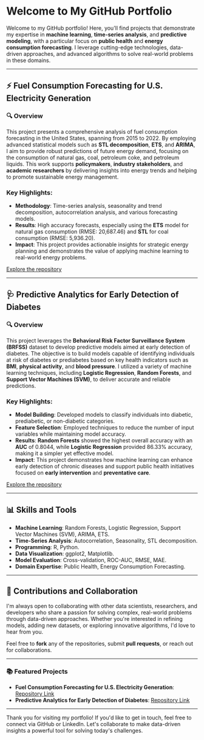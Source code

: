 # Welcome to My GitHub Portfolio

Welcome to my GitHub portfolio! Here, you'll find projects that demonstrate my expertise in **machine learning**, **time-series analysis**, and **predictive modeling**, with a particular focus on **public health** and **energy consumption forecasting**. I leverage cutting-edge technologies, data-driven approaches, and advanced algorithms to solve real-world problems in these domains.

---

## ⚡ **Fuel Consumption Forecasting for U.S. Electricity Generation**

### 🔍 **Overview**
This project presents a comprehensive analysis of fuel consumption forecasting in the United States, spanning from 2015 to 2022. By employing advanced statistical models such as **STL decomposition**, **ETS**, and **ARIMA**, I aim to provide robust predictions of future energy demand, focusing on the consumption of natural gas, coal, petroleum coke, and petroleum liquids. This work supports **policymakers**, **industry stakeholders**, and **academic researchers** by delivering insights into energy trends and helping to promote sustainable energy management.

### Key Highlights:
- **Methodology**: Time-series analysis, seasonality and trend decomposition, autocorrelation analysis, and various forecasting models.
- **Results**: High accuracy forecasts, especially using the **ETS** model for natural gas consumption (RMSE: 20,687.46) and **STL** for coal consumption (RMSE: 5,936.20).
- **Impact**: This project provides actionable insights for strategic energy planning and demonstrates the value of applying machine learning to real-world energy problems.

[Explore the repository](https://github.com/salawee/Fuel-Consumption-Forecasting-for-U.S.-Electricity-Generation)

---

## 🩺 **Predictive Analytics for Early Detection of Diabetes**

### 🔍 **Overview**
This project leverages the **Behavioral Risk Factor Surveillance System (BRFSS)** dataset to develop predictive models aimed at early detection of diabetes. The objective is to build models capable of identifying individuals at risk of diabetes or prediabetes based on key health indicators such as **BMI**, **physical activity**, and **blood pressure**. I utilized a variety of machine learning techniques, including **Logistic Regression**, **Random Forests**, and **Support Vector Machines (SVM)**, to deliver accurate and reliable predictions.

### Key Highlights:
- **Model Building**: Developed models to classify individuals into diabetic, prediabetic, or non-diabetic categories.
- **Feature Selection**: Employed techniques to reduce the number of input variables while maintaining model accuracy.
- **Results**: **Random Forests** showed the highest overall accuracy with an **AUC** of 0.8044, while **Logistic Regression** provided 86.33% accuracy, making it a simpler yet effective model.
- **Impact**: This project demonstrates how machine learning can enhance early detection of chronic diseases and support public health initiatives focused on **early intervention** and **preventative care**.

[Explore the repository](https://github.com/salawee/CDC-Diabetes-Health-Indicators)

---

## 📊 **Skills and Tools**

- **Machine Learning**: Random Forests, Logistic Regression, Support Vector Machines (SVM), ARIMA, ETS.
- **Time-Series Analysis**: Autocorrelation, Seasonality, STL decomposition.
- **Programming**: R, Python.
- **Data Visualization**: ggplot2, Matplotlib.
- **Model Evaluation**: Cross-validation, ROC-AUC, RMSE, MAE.
- **Domain Expertise**: Public Health, Energy Consumption Forecasting.

---

## 🤝 **Contributions and Collaboration**

I'm always open to collaborating with other data scientists, researchers, and developers who share a passion for solving complex, real-world problems through data-driven approaches. Whether you're interested in refining models, adding new datasets, or exploring innovative algorithms, I'd love to hear from you.

Feel free to **fork** any of the repositories, submit **pull requests**, or reach out for collaborations.

---

### 📚 **Featured Projects**

- **Fuel Consumption Forecasting for U.S. Electricity Generation**: [Repository Link](https://github.com/salawee/Fuel-Consumption-Forecasting-for-U.S.-Electricity-Generation)
- **Predictive Analytics for Early Detection of Diabetes**: [Repository Link](https://github.com/salawee/CDC-Diabetes-Health-Indicators)

---

Thank you for visiting my portfolio! If you'd like to get in touch, feel free to connect via GitHub or LinkedIn. Let's collaborate to make data-driven insights a powerful tool for solving today's challenges.
